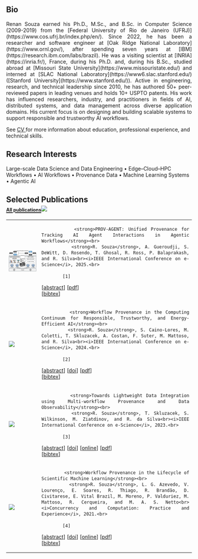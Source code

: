 ## <i class="fa fa-chevron-right"></i> Bio

<p style="text-align: justify;">
     Renan Souza earned his Ph.D., M.Sc., and B.Sc. in Computer Science (2009-2019) from the [Federal University of Rio de Janeiro (UFRJ)](https://www.cos.ufrj.br/index.php/en/). Since 2022, he has been a researcher and software engineer at [Oak Ridge National Laboratory](https://www.ornl.gov/), after spending seven years at [IBM](https://research.ibm.com/labs/brazil). He was a visiting scientist at [INRIA](https://inria.fr/), France, during his Ph.D. and, during his B.Sc., studied abroad at [Missouri State University](https://www.missouristate.edu/) and interned at [SLAC National Laboratory](https://www6.slac.stanford.edu/) ([Stanford University](https://www.stanford.edu/)). Active in engineering, research, and technical leadership since 2010, he has authored 50+ peer-reviewed papers in leading venues and holds 10+ USPTO patents. His work has influenced researchers, industry, and practitioners in fields of AI, distributed systems, and data management across diverse application domains. His current focus is on designing and building scalable systems to support responsible and trustworthy AI workflows. 
</p>


See 
<a href="/cv" target='_blank' class="fa fa-download">
    CV
</a>
for more information about education, professional experience, and technical skills.


## <i class="fa fa-chevron-right"></i> Research Interests

<p style="text-align: justfy">
        Large-scale Data Science and Data Engineering &bull; 
        Edge–Cloud–HPC Workflows &bull; 
        AI Workflows &bull; 
        Provenance Data &bull; 
        Machine Learning Systems &bull; 
        Agentic AI 
</p>


<h2><i class="fa fa-chevron-right"></i> Selected Publications <a href="/publications">
<br/>
<span style="font-size: 60%"><strong>All publications</strong></span><img src="/images/external-link.png" style="border: 0; width: 0.7em;" /></a></h2>




<table class="table table-hover">

<tr>
<td class="col-md-3 hidden-xs hidden-sm" style="vertical-align: middle;"><img src="images/publications/souza_prov_agent_2025.png" style="border:0"/></td>
<td style="vertical-align: middle; text-align: justify;">
    
            <strong>PROV-AGENT: Unified Provenance for Tracking AI Agent Interactions in Agentic Workflows</strong><br>
            <strong>R. Souza</strong>, A. Gueroudji, S. DeWitt, D. Rosendo, T. Ghosal, R. Ross, P. Balaprakash, and R. Silva<br><i>IEEE International Conference on e-Science</i>, 2025.<br>
            
            [1] 
[<a href='javascript: none'
    onclick='$("#abs_souza_prov_agent_2025").toggle()'>abstract</a>] [<a href='https://arxiv.org/pdf/2508.02866' target='_blank'>pdf</a>]  
            [<a href='javascript: none'
            onclick='$("#bib_souza_prov_agent_2025").toggle()'>bibtex</a>]<br>
            
<div id="abs_souza_prov_agent_2025" style="text-align: justify; display: none" markdown="1">
<strong>Abstract. </strong>Large Language Models (LLMs) and other foundation models are increasingly used as the core of AI agents. In agentic workflows, these agents plan tasks, interact with humans and peers, and influence scientific outcomes across federated and heterogeneous environments. However, agents can hallucinate or reason incorrectly, propagating errors when one agent's output becomes another's input. Thus, assuring that agents' actions are transparent, traceable, reproducible, and reliable is critical to assess hallucination risks and mitigate their workflow impacts. While provenance techniques have long supported these principles, existing methods fail to capture and relate agent-centric metadata such as prompts, responses, and decisions with the broader workflow context and downstream outcomes. In this paper, we introduce PROV-AGENT, a provenance model that extends W3C PROV and leverages the Model Context Protocol (MCP) and data observability to integrate agent interactions into end-to-end workflow provenance. Our contributions include: (1) a provenance model tailored for agentic workflows, (2) a near real-time, open-source system for capturing agentic provenance, and (3) a cross-facility evaluation spanning edge, cloud, and HPC environments, demonstrating support for critical provenance queries and agent reliability analysis.<br/><strong>Keywords: </strong> Artificial Intelligence, Provenance, Machine Learning, AI workflows, ML workflows, Responsible AI, Trustworthy AI, Reproducibility, AI Lifecycle, Energy-efficient AI
</div>

            
<div id="bib_souza_prov_agent_2025" style="display: none; background-color: #eee; font-family:Courier; font-size: 0.8em; text-align: justify; border-color: gray; border: 1px solid lightgray;">
@inproceedings&#123;souza_prov_agent_2025,<br/>&nbsp;&nbsp;abstract = &#123;Large Language Models (LLMs) and other foundation models are increasingly used as the core of AI agents. In agentic workflows, these agents plan tasks, interact with humans and peers, and influence scientific outcomes across federated and heterogeneous environments. However, agents can hallucinate or reason incorrectly, propagating errors when one agent's output becomes another's input. Thus, assuring that agents' actions are transparent, traceable, reproducible, and reliable is critical to assess hallucination risks and mitigate their workflow impacts. While provenance techniques have long supported these principles, existing methods fail to capture and relate agent-centric metadata such as prompts, responses, and decisions with the broader workflow context and downstream outcomes. In this paper, we introduce PROV-AGENT, a provenance model that extends W3C PROV and leverages the Model Context Protocol (MCP) and data observability to integrate agent interactions into end-to-end workflow provenance. Our contributions include: (1) a provenance model tailored for agentic workflows, (2) a near real-time, open-source system for capturing agentic provenance, and (3) a cross-facility evaluation spanning edge, cloud, and HPC environments, demonstrating support for critical provenance queries and agent reliability analysis.&#125;,<br/>&nbsp;&nbsp;author = &#123;Renan Souza and Amal Gueroudji and Stephen DeWitt and Daniel Rosendo and Tirthankar Ghosal and Robert Ross and Prasanna Balaprakash and Rafael Ferreira da Silva&#125;,<br/>&nbsp;&nbsp;booktitle = &#123;IEEE International Conference on e-Science&#125;,<br/>&nbsp;&nbsp;keyword = &#123;Artificial Intelligence, Provenance, Machine Learning, AI workflows, ML workflows, Responsible AI, Trustworthy AI, Reproducibility, AI Lifecycle, Energy-efficient AI&#125;,<br/>&nbsp;&nbsp;location = &#123;Chicago, U.S.A.&#125;,<br/>&nbsp;&nbsp;pdf = &#123;https://arxiv.org/pdf/2508.02866&#125;,<br/>&nbsp;&nbsp;publisher = &#123;IEEE&#125;,<br/>&nbsp;&nbsp;title = &#123;PROV-AGENT: Unified Provenance for Tracking &#123;AI&#125; Agent Interactions in Agentic Workflows&#125;,<br/>&nbsp;&nbsp;year = &#123;2025&#125;<br/>&#125;<br/><br/>
</div>

        
</td>
</tr>


<tr>
<td class="col-md-3 hidden-xs hidden-sm" style="vertical-align: middle;"><a href='https://doi.org/https://doi.org/10.1109/e-Science62913.2024.10678731' target='_blank'><img src="images/publications/souza_rtai_2024.png" style="border:0"/></a> </td>
<td style="vertical-align: middle; text-align: justify;">
    
            <strong>Workflow Provenance in the Computing Continuum for Responsible, Trustworthy, and Energy-Efficient AI</strong><br>
            <strong>R. Souza</strong>, S. Caino-Lores, M. Coletti, T. Skluzacek, A. Costan, F. Suter, M. Mattoso, and R. Silva<br><i>IEEE International Conference on e-Science</i>, 2024.<br>
            
            [2] 
[<a href='javascript: none'
    onclick='$("#abs_souza_rtai_2024").toggle()'>abstract</a>] [<a href='https://doi.org/https://doi.org/10.1109/e-Science62913.2024.10678731' target='_blank'>doi</a>]  [<a href='https://hal.science/hal-04902079v1/document' target='_blank'>pdf</a>]  
            [<a href='javascript: none'
            onclick='$("#bib_souza_rtai_2024").toggle()'>bibtex</a>]<br>
            
<div id="abs_souza_rtai_2024" style="text-align: justify; display: none" markdown="1">
<strong>Abstract. </strong>As Artificial Intelligence (AI) becomes more pervasive in our society, it is crucial to develop, deploy, and assess Responsible and Trustworthy AI (RTAI) models, i.e., those that consider not only accuracy but also other aspects, such as explainability, fairness, and energy efficiency. Workflow provenance data have historically enabled critical capabilities towards RTAI. Provenance data derivation paths contribute to responsible workflows through transparency in tracking artifacts and resource consumption. Provenance data are well-known for their trustworthiness, helping explainability, reproducibility, and accountability. However, there are complex challenges to achieving RTAI, which are further complicated by the heterogeneous infrastructure in the computing continuum (Edge-Cloud-HPC) used to develop and deploy models. As a result, a significant research and development gap remains between workflow provenance data management and RTAI. In this paper, we present a vision of the pivotal role of workflow provenance in supporting RTAI and discuss related challenges. We present a schematic view of the relationship between RTAI and provenance, and highlight open research directions.<br/><strong>Keywords: </strong> Artificial Intelligence, Provenance, Machine Learning, AI workflows, ML workflows, Responsible AI, Trustworthy AI, Reproducibility, AI Lifecycle, Energy-efficient AI
</div>

            
<div id="bib_souza_rtai_2024" style="display: none; background-color: #eee; font-family:Courier; font-size: 0.8em; text-align: justify; border-color: gray; border: 1px solid lightgray;">
@inproceedings&#123;souza_rtai_2024,<br/>&nbsp;&nbsp;abstract = &#123;As Artificial Intelligence (AI) becomes more pervasive in our society, it is crucial to develop, deploy, and assess Responsible and Trustworthy AI (RTAI) models, i.e., those that consider not only accuracy but also other aspects, such as explainability, fairness, and energy efficiency. Workflow provenance data have historically enabled critical capabilities towards RTAI. Provenance data derivation paths contribute to responsible workflows through transparency in tracking artifacts and resource consumption. Provenance data are well-known for their trustworthiness, helping explainability, reproducibility, and accountability. However, there are complex challenges to achieving RTAI, which are further complicated by the heterogeneous infrastructure in the computing continuum (Edge-Cloud-HPC) used to develop and deploy models. As a result, a significant research and development gap remains between workflow provenance data management and RTAI. In this paper, we present a vision of the pivotal role of workflow provenance in supporting RTAI and discuss related challenges. We present a schematic view of the relationship between RTAI and provenance, and highlight open research directions.&#125;,<br/>&nbsp;&nbsp;author = &#123;Renan Souza and Silvina Caino-Lores and Mark Coletti and Tyler J. Skluzacek and Alexandru Costan and Frederic Suter and Marta Mattoso and Rafael Ferreira da Silva&#125;,<br/>&nbsp;&nbsp;booktitle = &#123;IEEE International Conference on e-Science&#125;,<br/>&nbsp;&nbsp;doi = &#123;https://doi.org/10.1109/e-Science62913.2024.10678731&#125;,<br/>&nbsp;&nbsp;keyword = &#123;Artificial Intelligence, Provenance, Machine Learning, AI workflows, ML workflows, Responsible AI, Trustworthy AI, Reproducibility, AI Lifecycle, Energy-efficient AI&#125;,<br/>&nbsp;&nbsp;location = &#123;Osaka, Japan&#125;,<br/>&nbsp;&nbsp;pdf = &#123;https://hal.science/hal-04902079v1/document&#125;,<br/>&nbsp;&nbsp;publisher = &#123;IEEE&#125;,<br/>&nbsp;&nbsp;title = &#123;Workflow Provenance in the Computing Continuum for Responsible, Trustworthy, and Energy-Efficient &#123;AI&#125;&#125;,<br/>&nbsp;&nbsp;year = &#123;2024&#125;<br/>&#125;<br/><br/>
</div>

        
</td>
</tr>


<tr>
<td class="col-md-3 hidden-xs hidden-sm" style="vertical-align: middle;"><a href='https://doi.org/10.1109/e-Science58273.2023.10254822' target='_blank'><img src="images/publications/souza2023towards.png" style="border:0"/></a> </td>
<td style="vertical-align: middle; text-align: justify;">
    
            <strong>Towards Lightweight Data Integration using Multi-workflow Provenance and Data Observability</strong><br>
            <strong>R. Souza</strong>, T. Skluzacek, S. Wilkinson, M. Ziatdinov, and R. da Silva<br><i>IEEE International Conference on e-Science</i>, 2023.<br>
            
            [3] 
[<a href='javascript: none'
    onclick='$("#abs_souza2023towards").toggle()'>abstract</a>] [<a href='https://doi.org/10.1109/e-Science58273.2023.10254822' target='_blank'>doi</a>]  [<a href='https://doi.org/10.1109/e-Science58273.2023.10254822' target='_blank'>online</a>]  [<a href='https://arxiv.org/pdf/2308.09004.pdf' target='_blank'>pdf</a>]  
            [<a href='javascript: none'
            onclick='$("#bib_souza2023towards").toggle()'>bibtex</a>]<br>
            
<div id="abs_souza2023towards" style="text-align: justify; display: none" markdown="1">
<strong>Abstract. </strong>Modern large-scale scientific discovery requires multidisciplinary collaboration across diverse computing facilities, including High Performance Computing (HPC) machines and the Edge-to-Cloud continuum. Integrated data analysis plays a crucial role in scientific discovery, especially in the current AI era, by enabling Responsible AI development, FAIR, Reproducibility, and User Steering. However, the heterogeneous nature of science poses challenges such as dealing with multiple supporting tools, cross-facility environments, and efficient HPC execution. Building on data observability, adapter system design, and provenance, we propose MIDA: an approach for lightweight runtime Multi-workflow Integrated Data Analysis. MIDA defines data observability strategies and adaptability methods for various parallel systems and machine learning tools. With observability, it intercepts the dataflows in the background without requiring instrumentation while integrating domain, provenance, and telemetry data at runtime into a unified database ready for user steering queries. We conduct experiments showing end-to-end multi-workflow analysis integrating data from Dask and MLFlow in a real distributed deep learning use case for materials science that runs on multiple environments with up to 276 GPUs in parallel. We show near-zero overhead running up to 100,000 tasks on 1,680 CPU cores on the Summit supercomputer.
</div>

            
<div id="bib_souza2023towards" style="display: none; background-color: #eee; font-family:Courier; font-size: 0.8em; text-align: justify; border-color: gray; border: 1px solid lightgray;">
@inproceedings&#123;souza2023towards,<br/>&nbsp;&nbsp;abstract = &#123;Modern large-scale scientific discovery requires multidisciplinary collaboration across diverse computing facilities, including High Performance Computing (HPC) machines and the Edge-to-Cloud continuum. Integrated data analysis plays a crucial role in scientific discovery, especially in the current AI era, by enabling Responsible AI development, FAIR, Reproducibility, and User Steering. However, the heterogeneous nature of science poses challenges such as dealing with multiple supporting tools, cross-facility environments, and efficient HPC execution. Building on data observability, adapter system design, and provenance, we propose MIDA: an approach for lightweight runtime Multi-workflow Integrated Data Analysis. MIDA defines data observability strategies and adaptability methods for various parallel systems and machine learning tools. With observability, it intercepts the dataflows in the background without requiring instrumentation while integrating domain, provenance, and telemetry data at runtime into a unified database ready for user steering queries. We conduct experiments showing end-to-end multi-workflow analysis integrating data from Dask and MLFlow in a real distributed deep learning use case for materials science that runs on multiple environments with up to 276 GPUs in parallel. We show near-zero overhead running up to 100,000 tasks on 1,680 CPU cores on the Summit supercomputer.&#125;,<br/>&nbsp;&nbsp;author = &#123;Souza, Renan and Skluzacek, Tyler J and Wilkinson, Sean R and Ziatdinov, Maxim and da Silva, Rafael Ferreira&#125;,<br/>&nbsp;&nbsp;booktitle = &#123;IEEE International Conference on e-Science&#125;,<br/>&nbsp;&nbsp;doi = &#123;10.1109/e-Science58273.2023.10254822&#125;,<br/>&nbsp;&nbsp;link = &#123;https://doi.org/10.1109/e-Science58273.2023.10254822&#125;,<br/>&nbsp;&nbsp;pdf = &#123;https://arxiv.org/pdf/2308.09004.pdf&#125;,<br/>&nbsp;&nbsp;title = &#123;Towards Lightweight Data Integration using Multi-workflow Provenance and Data Observability&#125;,<br/>&nbsp;&nbsp;year = &#123;2023&#125;<br/>&#125;<br/><br/>
</div>

        
</td>
</tr>


<tr>
<td class="col-md-3 hidden-xs hidden-sm" style="vertical-align: middle;"><a href='https://doi.org/10.1002/cpe.6544' target='_blank'><img src="images/publications/asouza2020workflow.png" style="border:0"/></a> </td>
<td style="vertical-align: middle; text-align: justify;">
    
            <strong>Workflow Provenance in the Lifecycle of Scientific Machine Learning</strong><br>
            <strong>R. Souza</strong>, L. G. Azevedo, V. Lourenço, E. Soares, R. Thiago, R. Brandão, D. Civitarese, E. Vital Brazil, M. Moreno, P. Valduriez, M. Mattoso, R. Cerqueira, and M. A. S. Netto<br><i>Concurrency and Computation: Practice and Experience</i>, 2021.<br>
            
            [4] 
[<a href='javascript: none'
    onclick='$("#abs_asouza2020workflow").toggle()'>abstract</a>] [<a href='https://doi.org/10.1002/cpe.6544' target='_blank'>doi</a>]  [<a href='https://doi.org/10.1002/cpe.6544' target='_blank'>online</a>]  [<a href='https://arxiv.org/pdf/2010.00330.pdf' target='_blank'>pdf</a>]  
            [<a href='javascript: none'
            onclick='$("#bib_asouza2020workflow").toggle()'>bibtex</a>]<br>
            
<div id="abs_asouza2020workflow" style="text-align: justify; display: none" markdown="1">
<strong>Abstract. </strong>Machine Learning (ML) has already fundamentally changed several businesses. More recently, it has also been profoundly impacting the computational science and engineering domains, like geoscience, climate science, and health science. In these domains, users need to perform comprehensive data analyses combining scientific data and ML models to provide for critical requirements, such as reproducibility, model explainability, and experiment data understanding.  However, scientific ML is multidisciplinary, heterogeneous, and affected by the physical constraints of the domain, making such analyses even more challenging. In this work, we leverage workflow provenance techniques to build a holistic view to support the lifecycle of scientific ML.
We contribute with (i) characterization of the lifecycle and taxonomy for data analyses; (ii) design principles to build this view, with a W3C PROV compliant data representation and a reference system architecture; and (iii) lessons learned after an evaluation in an Oil & Gas case using an HPC cluster with 393 nodes and 946 GPUs.
The experiments show that the principles enable queries that integrate domain semantics with ML models while keeping low overhead (<1%), high scalability, and an order of magnitude of query acceleration under certain workloads against without our representation.
</div>

            
<div id="bib_asouza2020workflow" style="display: none; background-color: #eee; font-family:Courier; font-size: 0.8em; text-align: justify; border-color: gray; border: 1px solid lightgray;">
@article&#123;asouza2020workflow,<br/>&nbsp;&nbsp;abstract = &#123;Machine Learning (ML) has already fundamentally changed several businesses. More recently, it has also been profoundly impacting the computational science and engineering domains, like geoscience, climate science, and health science. In these domains, users need to perform comprehensive data analyses combining scientific data and ML models to provide for critical requirements, such as reproducibility, model explainability, and experiment data understanding.  However, scientific ML is multidisciplinary, heterogeneous, and affected by the physical constraints of the domain, making such analyses even more challenging. In this work, we leverage workflow provenance techniques to build a holistic view to support the lifecycle of scientific ML.<br/>We contribute with (i) characterization of the lifecycle and taxonomy for data analyses; (ii) design principles to build this view, with a W3C PROV compliant data representation and a reference system architecture; and (iii) lessons learned after an evaluation in an Oil \& Gas case using an HPC cluster with 393 nodes and 946 GPUs.<br/>The experiments show that the principles enable queries that integrate domain semantics with ML models while keeping low overhead (<1\%), high scalability, and an order of magnitude of query acceleration under certain workloads against without our representation.&#125;,<br/>&nbsp;&nbsp;author = &#123;Souza, Renan and G. Azevedo, Leonardo and Lourenço, Vítor and Soares, Elton and Thiago, Raphael and Brandão, Rafael and Civitarese, Daniel and Vital Brazil, Emilio and Moreno, Marcio and Valduriez, Patrick and Mattoso, Marta and Cerqueira, Renato and A. S. Netto, Marco&#125;,<br/>&nbsp;&nbsp;doi = &#123;10.1002/cpe.6544&#125;,<br/>&nbsp;&nbsp;journal = &#123;Concurrency and Computation: Practice and Experience&#125;,<br/>&nbsp;&nbsp;link = &#123;https://doi.org/10.1002/cpe.6544&#125;,<br/>&nbsp;&nbsp;pages = &#123;1--21&#125;,<br/>&nbsp;&nbsp;pdf = &#123;https://arxiv.org/pdf/2010.00330.pdf&#125;,<br/>&nbsp;&nbsp;title = &#123;Workflow Provenance in the Lifecycle of Scientific Machine Learning&#125;,<br/>&nbsp;&nbsp;volume = &#123;e6544&#125;,<br/>&nbsp;&nbsp;year = &#123;2021&#125;<br/>&#125;<br/><br/>
</div>

        
</td>
</tr>


</table>
